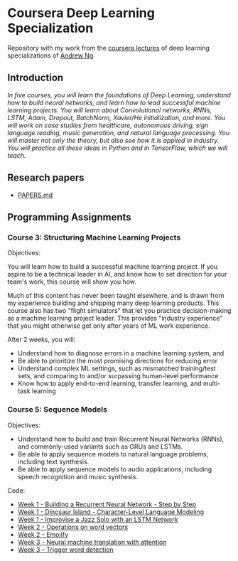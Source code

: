 # Coursera Deep Learning Specialization 

Repository with my work from the [coursera lectures](https://www.coursera.org/specializations/deep-learning) of deep learning specializations of [Andrew Ng](http://www.andrewng.org/)

## Introduction

*In five courses, you will learn the foundations of Deep Learning, understand how to build neural networks, and learn how to lead successful machine learning projects. You will learn about Convolutional networks, RNNs, LSTM, Adam, Dropout, BatchNorm, Xavier/He initialization, and more. You will work on case studies from healthcare, autonomous driving, sign language reading, music generation, and natural language processing. You will master not only the theory, but also see how it is applied in industry. You will practice all these ideas in Python and in TensorFlow, which we will teach.*

## Research papers
- [PAPERS.md](./PAPERS.md)

## Programming Assignments



### Course 3: Structuring Machine Learning Projects
  
  Objectives:

You will learn how to build a successful machine learning project. If you aspire to be a technical leader in AI, and know how to set direction for your team's work, this course will show you how.

Much of this content has never been taught elsewhere, and is drawn from my experience building and shipping many deep learning products. This course also has two "flight simulators" that let you practice decision-making as a machine learning project leader. This provides "industry experience" that you might otherwise get only after years of ML work experience.

After 2 weeks, you will: 
- Understand how to diagnose errors in a machine learning system, and 
- Be able to prioritize the most promising directions for reducing error
- Understand complex ML settings, such as mismatched training/test sets, and comparing to and/or surpassing human-level performance
- Know how to apply end-to-end learning, transfer learning, and multi-task learning

### Course 5: Sequence Models
  
  Objectives:
  - Understand how to build and train Recurrent Neural Networks (RNNs), and commonly-used variants such as GRUs and LSTMs.
  - Be able to apply sequence models to natural language problems, including text synthesis. 
  - Be able to apply sequence models to audio applications, including speech recognition and music synthesis.
  
  Code:
  - [Week 1 - Building a Recurrent Neural Network - Step by Step](./Sequence_Models/week1/Building%20a%20Recurrent%20Neural%20Network%20-%20Step%20by%20Step)
  - [Week 1 - Dinosaur Island - Character-Level Language Modeling](./Sequence_Models/week1/Dinosaur%20Island%20--%20Character-level%20language%20model)
  - [Week 1 - Improvise a Jazz Solo with an LSTM Network](./Sequence_Models/week1/Jazz%20improvisation%20with%20LSTM/Improvise_a_Jazz_Solo_with_an_LSTM_Network_v3a.ipynb)
  - [Week 2 - Operations on word vectors](./Sequence_Models/week2/Word%20Vector%20Representation)
  - [Week 2 - Emojify](./Sequence_Models/week2/Emojify)
  - [Week 3 - Neural machine translation with attention](./Sequence_Models/Week%203/Machine%20Translation/Neural_machine_translation_with_attention_v4a.ipynb)
  - [Week 3 - Trigger word detection](./Sequence_Models/Week%203/Trigger%20word%20detection/Trigger_word_detection_v1a.ipynb)
